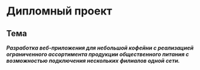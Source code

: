 # Дипломный проект

## Тема

**_Разработка веб-приложения для небольшой кофейни с реализацией ограниченного ассортимента 
продукции общественного питания с возможностью подключения нескольких филиалов одной сети._**
